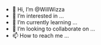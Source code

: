 - 👋 Hi, I’m @WillWizza
- 👀 I’m interested in ...
- 🌱 I’m currently learning ...
- 💞️ I’m looking to collaborate on ...
- 📫 How to reach me ...

<!---
WillWizza/WillWizza is a ✨ special ✨ repository because its `README.md` (this file) appears on your GitHub profile.
You can click the Preview link to take a look at your changes.
--->
